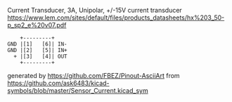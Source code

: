 Current Transducer, 3A, Unipolar, +/-15V
current transducer
https://www.lem.com/sites/default/files/products_datasheets/hx%203_50-p_sp2_e%20v07.pdf


	    +---------+
	GND |[1]   [6]| IN-
	GND |[2]   [5]| IN+
	  + |[3]   [4]| OUT
	    +---------+


generated by https://github.com/FBEZ/Pinout-AsciiArt from https://github.com/ask6483/kicad-symbols/blob/master/Sensor_Current.kicad_sym